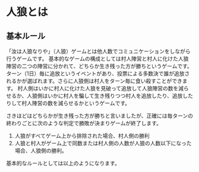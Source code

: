 # 人狼とは

## 基本ルール

「汝は人狼なりや」（人狼）ゲームとは他人数でコミュニケーションをしながら行うゲームです。
基本的なゲームの構成としては村人陣営と村人に化けた人狼陣営の二つの陣営に分かれて、どちらか生き残った方が勝ちというゲームです。
ターン（1日）毎に追放というイベントがあり、投票による多数決で誰が追放されるかが選ばれます。さらに人狼側は村人をターン毎に食い殺すことができます。
村人側はいかに村人に化けた人狼を見破って追放して人狼陣営の数を減らせるか、人狼側はいかに村人を騙して生き残りつつ村人を追放したり、追放したりして村人陣営の数を減らせるかというゲームです。

さきほどはどちらかが生き残った方が勝ちと言いましたが、正確には毎ターンの終わりごとに次のような判定で勝敗が決まりゲームが終了します。
1. 人狼がすべてゲーム上から排除された場合、村人側の勝利
2. 人狼と村人がゲーム上で同数または村人側の人数が人狼の人数以下になった場合、人狼側の勝利。

基本的なルールとしては以上のようになります。